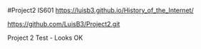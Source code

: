 #Project2 IS601
https://luisb3.github.io/History_of_the_Internet/

https://github.com/LuisB3/Project2.git

Project 2 Test - Looks OK
